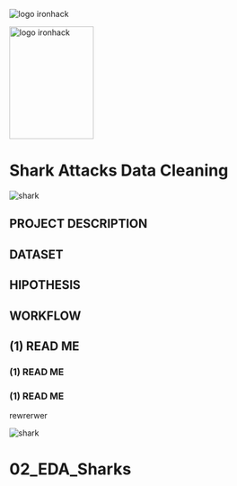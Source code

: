 
![logo ironhack](https://www.emagister.com/assets/es/logos/centro/id/136150/size/l.jpg)



<img src="https://www.emagister.com/assets/es/logos/centro/id/136150/size/l.jpg" alt="logo ironhack" style="width:150px;height:200px;">

# Shark Attacks Data Cleaning

![shark](https://media.giphy.com/media/PfHrNe1cSKAjC/giphy.gif)

## PROJECT DESCRIPTION 
## DATASET
## HIPOTHESIS
## WORKFLOW




## (1) READ ME
### (1) READ ME
### (1) READ ME
rewrerwer


![shark](https://media.giphy.com/media/PfHrNe1cSKAjC/giphy.gif)

# 02_EDA_Sharks